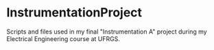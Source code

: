 # InstrumentationProject
Scripts and files used in my final "Instrumentation A"  project during my Electrical Engineering course at UFRGS.
